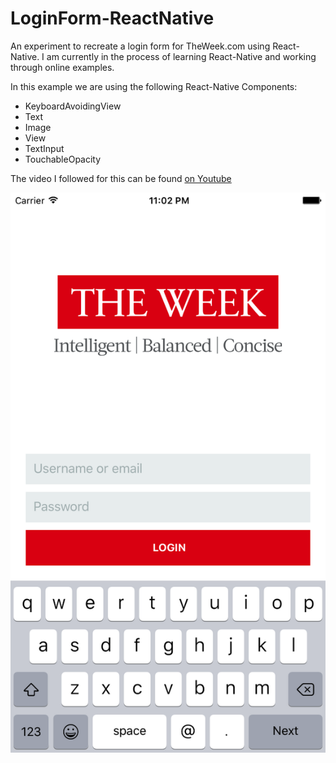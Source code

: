 # LoginForm-ReactNative

An experiment to recreate a login form for TheWeek.com using React-Native. I am currently in the process of learning React-Native and working through online examples.

In this example we are using the following React-Native Components:
* KeyboardAvoidingView
* Text
* Image
* View
* TextInput
* TouchableOpacity

The video I followed for this can be found [on Youtube](https://www.youtube.com/watch?v=FUdy4PHIbww&t=638s#t=684.141003)

![Image of Yaktocat](https://github.com/edwinbosire/LoginForm-ReactNative/blob/master/image1.png)
